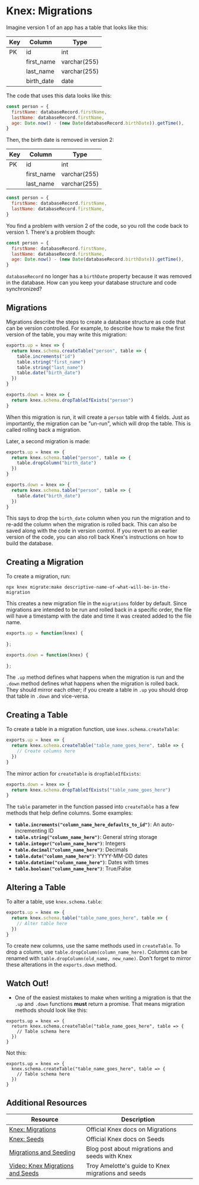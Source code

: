 # Knex: Migrations

Imagine version 1 of an app has a table that looks like this:

| Key | Column      | Type          |
| --- | ----------- | ------------- |
| PK  | id          | int           |
|     | first_name  | varchar(255)  |
|     | last_name   | varchar(255)  |
|     | birth_date  | date          |

The code that uses this data looks like this:

```js
const person = {
  firstName: databaseRecord.firstName,
  lastName: databaseRecord.firstName,
  age: Date.now() - (new Date(databaseRecord.birthDate)).getTime(),
}
```

Then, the birth date is removed in version 2:

| Key | Column      | Type          |
| --- | ----------- | ------------- |
| PK  | id          | int           |
|     | first_name  | varchar(255)  |
|     | last_name   | varchar(255)  |

```js
const person = {
  firstName: databaseRecord.firstName,
  lastName: databaseRecord.firstName,
}
```

You find a problem with version 2 of the code, so you roll the code back to version 1. There's a problem though:

```js
const person = {
  firstName: databaseRecord.firstName,
  lastName: databaseRecord.firstName,
  age: Date.now() - (new Date(databaseRecord.birthDate)).getTime(),
}
```

`databaseRecord` no longer has a `birthDate` property because it was removed in the database. How can you keep your database structure and code synchronized?

## Migrations

Migrations describe the steps to create a database structure as code that can be version controlled. For example, to describe how to make the first version of the table, you may write this migration:

```js
exports.up = knex => {
  return knex.schema.createTable("person", table => {
    table.increments("id")
    table.string("first_name")
    table.string("last_name")
    table.date("birth_date")
  })  
}

exports.down = knex => {
  return knex.schema.dropTableIfExists("person")
}
```

When this migration is run, it will create a `person` table with 4 fields. Just as importantly, the migration can be "un-run", which will drop the table. This is called rolling back a migration.

Later, a second migration is made:

```js
exports.up = knex => {
  return knex.schema.table("person", table => {
    table.dropColumn("birth_date")
  })  
}

exports.down = knex => {
  return knex.schema.table("person", table => {
    table.date("birth_date")
  })
}
```

This says to drop the `birth_date` column when you run the migration and to re-add the column when the migration is rolled back. This can also be saved along with the code in version control. If you revert to an earlier version of the code, you can also roll back Knex's instructions on how to build the database.

## Creating a Migration

To create a migration, run:

```
npx knex migrate:make descriptive-name-of-what-will-be-in-the-migration
```

This creates a new migration file in the `migrations` folder by default. Since migrations are intended to be run and rolled back in a specific order, the file will have a timestamp with the date and time it was created added to the file name.

```js
exports.up = function(knex) {
  
};

exports.down = function(knex) {
  
};
```

The `.up` method defines what happens when the migration is run and the `.down` method defines what happens when the migration is rolled back. They should mirror each other; if you create a table in `.up` you should drop that table in `.down` and vice-versa.

## Creating a Table

To create a table in a migration function, use `knex.schema.createTable`:

```js
exports.up = knex => {
  return knex.schema.createTable("table_name_goes_here", table => {
    // Create columns here
  })  
}
```

The mirror action for `createTable` is `dropTableIfExists`:

```js
exports.down = knex => {
  return knex.schema.dropTableIfExists("table_name_goes_here")
}
```

The `table` parameter in the function passed into `createTable` has a few methods that help define columns. Some examples:

* <strong>`table.increments("column_name_here_defaults_to_id")`</strong>: An auto-incrementing ID
* <strong>`table.string("column_name_here")`</strong>: General string storage
* <strong>`table.integer("column_name_here")`</strong>: Integers
* <strong>`table.decimal("column_name_here")`</strong>: Decimals
* <strong>`table.date("column_name_here")`</strong>: YYYY-MM-DD dates
* <strong>`table.datetime("column_name_here")`</strong>: Dates with times
* <strong>`table.boolean("column_name_here")`</strong>: True/False

## Altering a Table

To alter a table, use `knex.schema.table`:

```js
exports.up = knex => {
  return knex.schema.table("table_name_goes_here", table => {
    // Alter table here
  })  
}
```

To create new columns, use the same methods used in `createTable`. To drop a column, use `table.dropColumn(column_name_here)`. Columns can be renamed with `table.dropColumn(old_name, new_name)`. Don't forget to mirror these alterations in the `exports.down` method.

## Watch Out!

* One of the easiest mistakes to make when writing a migration is that the `.up` and `.down` functions **must** return a promise. That means migration methods should look like this:

```
exports.up = knex => {
  return knex.schema.createTable("table_name_goes_here", table => {
    // Table schema here
  })  
}
```

Not this:

```
exports.up = knex => {
  knex.schema.createTable("table_name_goes_here", table => {
    // Table schema here
  })  
}
```

## Additional Resources

| Resource | Description |
| --- | --- |
| [Knex: Migrations](https://knexjs.org/#Migrations) | Official Knex docs on Migrations |
| [Knex: Seeds](https://knexjs.org/#Seeds-CLI) | Official Knex docs on Seeds |
| [Migrations and Seeding](https://gist.github.com/NigelEarle/70db130cc040cc2868555b29a0278261) | Blog post about migrations and seeds with Knex |
| [Video: Knex Migrations and Seeds](https://www.youtube.com/watch?v=ipAH7lMfq7k) | Troy Amelotte's guide to Knex migrations and seeds |
